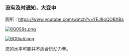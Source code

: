 ### 没有及时通知，大变申

厕所：https://www.youtube.com/watch?v=YEJ8oQOBXBs

[![6G0S9s.png](https://s3.ax1x.com/2021/03/10/6G0S9s.png)](https://imgtu.com/i/6G0S9s)

[![6G0iuV.png](https://s3.ax1x.com/2021/03/10/6G0iuV.png)](https://imgtu.com/i/6G0iuV)

您的水平可能并不适合玩动力拳。